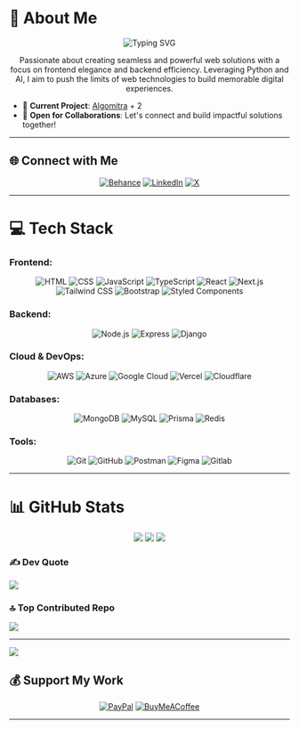 # 💫 About Me
<div align="center">
  <img src="https://readme-typing-svg.herokuapp.com?font=Fira+Code&weight=700&size=25&pause=1000&color=4A90E2&center=true&vCenter=true&width=435&lines=Web+Developer;AI+Enthusiast;" alt="Typing SVG" />
</div>

<p align="center">
  Passionate about creating seamless and powerful web solutions with a focus on frontend elegance and backend efficiency. Leveraging Python and AI, I aim to push the limits of web technologies to build memorable digital experiences.
</p>

- 🌱 **Current Project**: [Algomitra](https://github.com/codernotme/AlgoMitra) + 2
- 🤝 **Open for Collaborations**: Let's connect and build impactful solutions together!

---

## 🌐 Connect with Me
<div align="center">
  
  [![Behance](https://img.shields.io/badge/Behance-1769ff?logo=behance&logoColor=white&style=for-the-badge)](https://behance.net/codernotme)
  [![LinkedIn](https://img.shields.io/badge/LinkedIn-%230077B5.svg?logo=linkedin&logoColor=white&style=for-the-badge)](https://linkedin.com/in/codernotme)
  [![X](https://img.shields.io/badge/X-black.svg?logo=X&logoColor=white&style=for-the-badge)](https://x.com/codernotme)
</div>

---

# 💻 Tech Stack
### Frontend:
<div align="center">
  
  ![HTML](https://skillicons.dev/icons?i=html)
  ![CSS](https://skillicons.dev/icons?i=css)
  ![JavaScript](https://skillicons.dev/icons?i=javascript)
  ![TypeScript](https://skillicons.dev/icons?i=typescript)
  ![React](https://skillicons.dev/icons?i=react)
  ![Next.js](https://skillicons.dev/icons?i=nextjs)
  ![Tailwind CSS](https://skillicons.dev/icons?i=tailwind)
  ![Bootstrap](https://skillicons.dev/icons?i=bootstrap)
  ![Styled Components](https://skillicons.dev/icons?i=styledcomponents)

</div>

### Backend:
<div align="center">
  
  ![Node.js](https://skillicons.dev/icons?i=nodejs)
  ![Express](https://skillicons.dev/icons?i=express)
  ![Django](https://skillicons.dev/icons?i=django)
</div>

### Cloud & DevOps:
<div align="center">
  
  ![AWS](https://skillicons.dev/icons?i=aws)
  ![Azure](https://skillicons.dev/icons?i=azure)
  ![Google Cloud](https://skillicons.dev/icons?i=gcp)
  ![Vercel](https://skillicons.dev/icons?i=vercel)
  ![Cloudflare](https://skillicons.dev/icons?i=cloudflare)

</div>

### Databases:
<div align="center">
  
  ![MongoDB](https://skillicons.dev/icons?i=mongodb)
  ![MySQL](https://skillicons.dev/icons?i=mysql)
  ![Prisma](https://skillicons.dev/icons?i=prisma)
  ![Redis](https://skillicons.dev/icons?i=redis)

</div>

### Tools:
<div align="center">
  
  ![Git](https://skillicons.dev/icons?i=git)
  ![GitHub](https://skillicons.dev/icons?i=github)
  ![Postman](https://skillicons.dev/icons?i=postman)
  ![Figma](https://skillicons.dev/icons?i=figma)
  ![Gitlab](https://skillicons.dev/icons?i=gitlab)
</div>

---

# 📊 GitHub Stats
<div align="center">
  <img src="https://github-readme-stats.vercel.app/api?username=codernotme&theme=dark&hide_border=false&include_all_commits=false&count_private=false" />
  <img src="https://github-readme-streak-stats.herokuapp.com/?user=codernotme&theme=dark&hide_border=false" />
  <img src="https://github-readme-stats.vercel.app/api/top-langs/?username=codernotme&theme=dark&hide_border=false&include_all_commits=false&count_private=false&layout=compact" />
</div>

### ✍️ Dev Quote
<p align="center">
  
  ![](https://quotes-github-readme.vercel.app/api?type=horizontal&theme=radical)
</p>

### 🔝 Top Contributed Repo
<p align="center">
  
  ![](https://github-contributor-stats.vercel.app/api?username=codernotme&limit=5&theme=dark&combine_all_yearly_contributions=true)
</p>

---

<a href="https://visitcount.itsvg.in">
  <img src="https://visitcount.itsvg.in/api?id=codernotme&label=Profile%20Views&color=12&pretty=true" />
</a>

## 💰 Support My Work
<div align="center">
  
  [![PayPal](https://img.shields.io/badge/PayPal-00457C?style=for-the-badge&logo=paypal&logoColor=white)](https://paypal.me/outtaurreach?country.x=IN&locale.x=en_GB)
  [![BuyMeACoffee](https://img.shields.io/badge/Buy%20Me%20a%20Coffee-ffdd00?style=for-the-badge&logo=buy-me-a-coffee&logoColor=black)](https://buymeacoffee.com/codernotme)
</div>

---
